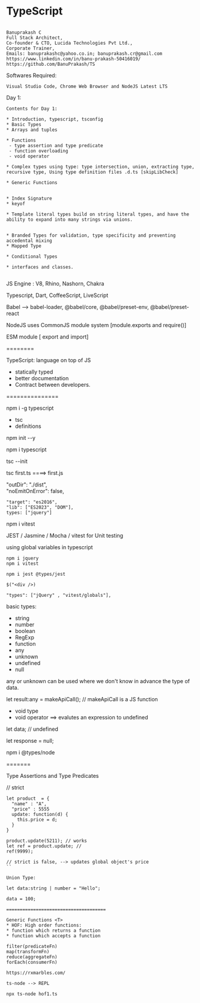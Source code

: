 # TypeScript

```

Banuprakash C
Full Stack Architect,
Co-founder & CTO, Lucida Technologies Pvt Ltd.,
Corporate Trainer,
Emails: banuprakashc@yahoo.co.in; banuprakash.cr@gmail.com
https://www.linkedin.com/in/banu-prakash-50416019/
https://github.com/BanuPrakash/TS

```
Softwares Required:
```
Visual Studio Code, Chrome Web Browser and NodeJS Latest LTS
```

Day 1:
```
Contents for Day 1:

* Introduction, typescript, tsconfig
* Basic Types
* Arrays and tuples

* Functions
 - type assertion and type predicate
 - function overloading
 - void operator
   
* Complex types using type: type intersection, union, extracting type, recursive type, Using type definition files .d.ts [skipLibCheck]

* Generic Functions


* Index Signature
* keyof 

* Template literal types build on string literal types, and have the ability to expand into many strings via unions.


* Branded Types for validation, type specificity and preventing accedental mixing
* Mapped Type

* Conditional Types

* interfaces and classes.


```

JS Engine : V8, Rhino, Nashorn, Chakra

Typescript, Dart, CoffeeScript, LiveScript 

Babel --> babel-loader, @babel/core, @babel/preset-env, @babel/preset-react

NodeJS uses CommonJS module system [module.exports and require()]

ESM module [ export and import]

========

TypeScript: language on top of JS
* statically typed
* better documentation
* Contract between developers.

===============

npm i -g typescript

* tsc
* definitions

npm init --y

npm i typescript

tsc --init

tsc first.ts ====> first.js

 "outDir": "./dist",      
   "noEmitOnError": false, 

    "target": "es2016",                                 
    "lib": ["ES2023", "DOM"],  
    types: ["jquery"]

npm i vitest

JEST / Jasmine / Mocha / vitest for Unit testing

using global variables in typescript

```
npm i jquery
npm i vitest

npm i jest @types/jest

$("<div />)

"types": ["jQuery" , "vitest/globals"],  

```

basic types:
* string
* number
* boolean
* RegExp
* function
* any
* unknown
* undefined
* null

any or unknown can be used where we don't know in advance the type of data.

let result:any = makeApiCall(); // makeApiCall is a JS function

* void type
* void operator ==> evalutes an expression to undefined

let data; // undefined

let response = null;

npm i @types/node

=======

Type Assertions and Type Predicates

// strict

```
let product  = {
  "name" : "A",
  "price" : 5555
  update: function(d) {
    this.price = d;
  }
}

product.update(5211); // works
let ref = product.update; //
ref(9999);

// strict is false, --> updates global object's price
``

Union Type:

let data:string | number = "Hello";

data = 100;

=====================================

Generic Functions <T>
* HOF: High order functions:
* function which returns a function
* function which accepts a function

filter(predicateFn)
map(transformFn)
reduce(aggregateFn)
forEach(consumerFn)

https://rxmarbles.com/

ts-node --> REPL

npx ts-node hof1.ts